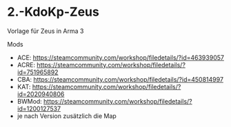 # 2.-KdoKp-Zeus
Vorlage für Zeus in Arma 3

Mods
- ACE: https://steamcommunity.com/workshop/filedetails/?id=463939057
- ACRE: https://steamcommunity.com/workshop/filedetails/?id=751965892
- CBA: https://steamcommunity.com/workshop/filedetails/?id=450814997
- KAT: https://steamcommunity.com/workshop/filedetails/?id=2020940806
- BWMod: https://steamcommunity.com/workshop/filedetails/?id=1200127537
- je nach Version zusätzlich die Map
